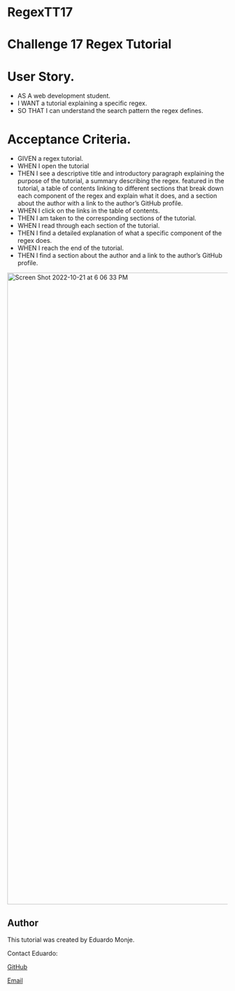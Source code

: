 # RegexTT17

# Challenge 17 Regex Tutorial

# User Story.
- AS A web development student.
- I WANT a tutorial explaining a specific regex.
- SO THAT I can understand the search pattern the regex defines.

# Acceptance Criteria.
- GIVEN a regex tutorial.
- WHEN I open the tutorial
- THEN I see a descriptive title and introductory paragraph explaining the purpose of the tutorial, a summary describing the regex. featured in the tutorial, a table of contents linking to different sections that break down each component of the regex and explain what it does, and a section about the author with a link to the author’s GitHub profile.
- WHEN I click on the links in the table of contents.
- THEN I am taken to the corresponding sections of the tutorial.
- WHEN I read through each section of the tutorial.
- THEN I find a detailed explanation of what a specific component of the regex does.
- WHEN I reach the end of the tutorial.
- THEN I find a section about the author and a link to the author’s GitHub profile.

<img width="1440" alt="Screen Shot 2022-10-21 at 6 06 33 PM" src="https://user-images.githubusercontent.com/106297412/197309713-b5ad5f2f-9c56-42ca-880e-e258c75feca1.png">

## Author

This tutorial was created by Eduardo Monje.

Contact Eduardo:

[GitHub](https://github.com/Goldnboy26)

[Email](enrique.monje1994@yahoo.com)

